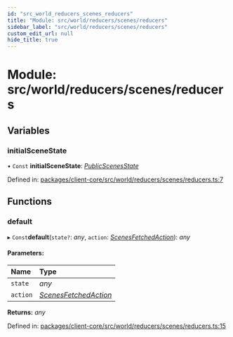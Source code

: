 ```yaml
---
id: "src_world_reducers_scenes_reducers"
title: "Module: src/world/reducers/scenes/reducers"
sidebar_label: "src/world/reducers/scenes/reducers"
custom_edit_url: null
hide_title: true
---
```


# Module: src/world/reducers/scenes/reducers

## Variables

### initialSceneState

• `Const` **initialSceneState**: [*PublicScenesState*](../interfaces/src_world_reducers_scenes_actions.publicscenesstate.md)

Defined in: [packages/client-core/src/world/reducers/scenes/reducers.ts:7](https://github.com/xr3ngine/xr3ngine/blob/65dfcf39a/packages/client-core/src/world/reducers/scenes/reducers.ts#L7)

## Functions

### default

▸ `Const`**default**(`state?`: *any*, `action`: [*ScenesFetchedAction*](../interfaces/src_world_reducers_scenes_actions.scenesfetchedaction.md)): *any*

#### Parameters:

Name | Type |
:------ | :------ |
`state` | *any* |
`action` | [*ScenesFetchedAction*](../interfaces/src_world_reducers_scenes_actions.scenesfetchedaction.md) |

**Returns:** *any*

Defined in: [packages/client-core/src/world/reducers/scenes/reducers.ts:15](https://github.com/xr3ngine/xr3ngine/blob/65dfcf39a/packages/client-core/src/world/reducers/scenes/reducers.ts#L15)
